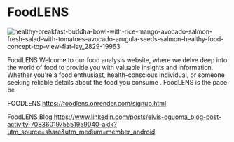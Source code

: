 # FoodLENS
![healthy-breakfast-buddha-bowl-with-rice-mango-avocado-salmon-fresh-salad-with-tomatoes-avocado-arugula-seeds-salmon-healthy-food-concept-top-view-flat-lay_2829-19963](https://github.com/Elvis-rozy/FoodLENS/assets/111084342/1bf509fe-ff08-46ac-8ed3-cdfb16a3146c)

FoodLENS
Welcome to our food analysis website, where we delve deep into the world of food to provide you with valuable insights and information. Whether you're a food enthusiast, health-conscious individual, or someone seeking reliable details about the food you consume . FoodLENS is the pace  be

FOODLENS
https://foodlens.onrender.com/signup.html

FoodLENS Blog
https://www.linkedin.com/posts/elvis-oguoma_blog-post-activity-7083601975551959040-aklk?utm_source=share&utm_medium=member_android

